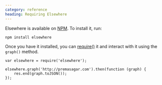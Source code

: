 ```yaml
--- 
category: reference
heading: Requiring Elsewhere
---
```


Elsewhere is available on [NPM][npm]. To install it, run:

    npm install elsewhere

Once you have it installed, you can [require()][require] it and interact with it using the `graph()` method.

    var elsewhere = require('elsewhere');

    elsewhere.graph('http://premasagar.com').then(function (graph) {
        res.end(graph.toJSON());
    });


[npm]: https://npmjs.org/package/elsewhere
[require]: http://nodejs.org/api/globals.html#globals_require